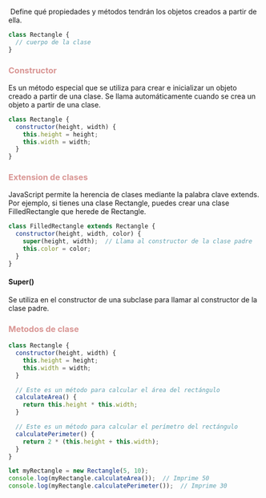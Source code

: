  Define qué propiedades y métodos tendrán los objetos creados a partir de ella.
```js
class Rectangle {
  // cuerpo de la clase
}
```
### <font color="#d99694">Constructor</font>
Es un método especial que se utiliza para crear e inicializar un objeto creado a partir de una clase. Se llama automáticamente cuando se crea un objeto a partir de una clase.
```javascript
class Rectangle {
  constructor(height, width) {
    this.height = height;
    this.width = width;
  }
}
```

### <font color="#d99694">Extension de clases</font>
JavaScript permite la herencia de clases mediante la palabra clave extends. Por ejemplo, si tienes una clase Rectangle, puedes crear una clase FilledRectangle que herede de Rectangle.
```javascript
class FilledRectangle extends Rectangle {
  constructor(height, width, color) {
    super(height, width);  // Llama al constructor de la clase padre
    this.color = color;
  }
}
```

#### Super()
Se utiliza en el constructor de una subclase para llamar al constructor de la clase padre.

### <font color="#d99694">Metodos de clase</font> 
```javascript
class Rectangle {
  constructor(height, width) {
    this.height = height;
    this.width = width;
  }

  // Este es un método para calcular el área del rectángulo
  calculateArea() {
    return this.height * this.width;
  }

  // Este es un método para calcular el perímetro del rectángulo
  calculatePerimeter() {
    return 2 * (this.height + this.width);
  }
}

let myRectangle = new Rectangle(5, 10);
console.log(myRectangle.calculateArea());  // Imprime 50
console.log(myRectangle.calculatePerimeter());  // Imprime 30
```
